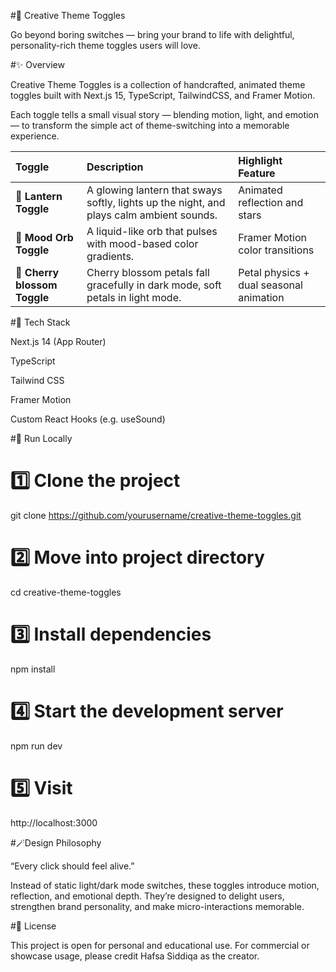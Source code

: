 #🎨 Creative Theme Toggles

Go beyond boring switches — bring your brand to life with delightful, personality-rich theme toggles users will love.

#✨ Overview

Creative Theme Toggles is a collection of handcrafted, animated theme toggles built with
Next.js 15, TypeScript, TailwindCSS, and Framer Motion.

Each toggle tells a small visual story — blending motion, light, and emotion — to transform the simple act of theme-switching into a memorable experience.

| Toggle                             | Description                                                                              | Highlight Feature                        |
| :--------------------------------- | :--------------------------------------------------------------------------------------- | :--------------------------------------- |
| 🏮 **Lantern Toggle**              | A glowing lantern that sways softly, lights up the night, and plays calm ambient sounds. | Animated reflection and stars            |
| 🪩 **Mood Orb Toggle**             | A liquid-like orb that pulses with mood-based color gradients.                           | Framer Motion color transitions          |
| 🌸 **Cherry blossom Toggle** | Cherry blossom petals fall gracefully in dark mode, soft petals in light mode.           | Petal physics + dual seasonal animation
                                                   

#🧩 Tech Stack

Next.js 14 (App Router)

TypeScript

Tailwind CSS

Framer Motion

Custom React Hooks (e.g. useSound)


#🚀 Run Locally


# 1️⃣ Clone the project
git clone https://github.com/yourusername/creative-theme-toggles.git

# 2️⃣ Move into project directory
cd creative-theme-toggles

# 3️⃣ Install dependencies
npm install

# 4️⃣ Start the development server
npm run dev

# 5️⃣ Visit
http://localhost:3000


#🪄Design Philosophy

“Every click should feel alive.”

Instead of static light/dark mode switches, these toggles introduce motion, reflection, and emotional depth.
They’re designed to delight users, strengthen brand personality, and make micro-interactions memorable.

#📜 License

This project is open for personal and educational use.
For commercial or showcase usage, please credit Hafsa Siddiqa as the creator.
